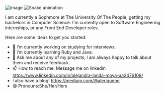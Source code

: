 ![image](https://user-images.githubusercontent.com/98127121/228988522-6edbdba6-cd89-46f4-b0ea-bc2c31eab090.png)
![Snake animation](https://github.com/aleLanda-rq/aleLanda-rq/blob/output/github-contribution-grid-snake.svg)



 I am currently a Sophmore at The University Of The People, getting my bachelors in Computer Science. 
 I'm currently open to Software Engineering internships, or any Front End Developer roles.

Here are some ideas to get you started:

- 🔭 I’m currently working on studying for interviews.
- 🌱 I’m currently learning Ruby and Java.
- 💬 Ask me about any of my projects, I am always happy to talk about them and receive feedback.
- 📫 How to reach me: Message me on linkedin https://www.linkedin.com/in/alejandra-landa-moya-aa2476109/
- I also have a blog! https://medium.com/@aleriquene
- 😄 Pronouns:She/Her/Hers



<!--
**aleLanda-rq/aleLanda-rq** is a ✨ _special_ ✨ repository because its `README.md` (this file) appears on your GitHub profile.



-->
